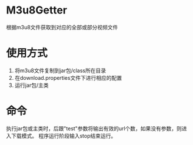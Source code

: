# M3u8Getter
根据m3u8文件获取到对应的全部或部分视频文件

# 使用方式
1. 将m3u8文件复制到jar包/class所在目录
2. 在download.properties文件下进行相应的配置
3. 运行jar包/主类

# 命令
执行jar包或主类时，后跟"test"参数将输出有效的url个数，如果没有参数，则进入下载模式。
程序运行阶段输入stop结束运行。
